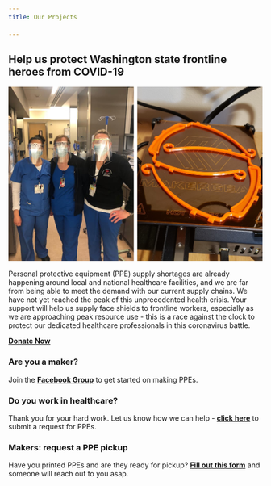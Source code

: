 ```yaml
---
title: Our Projects

---
```

## Help us protect Washington state frontline heroes from COVID-19

![](/src/images/splash.png)

Personal protective equipment (PPE) supply shortages are already happening around local and national healthcare facilities, and we are far from being able to meet the demand with our current supply chains. We have not yet reached the peak of this unprecedented health crisis. Your support will help us supply face shields to frontline workers, especially as we are approaching peak resource use - this is a race against the clock to protect our dedicated healthcare professionals in this coronavirus battle.

[**Donate Now**](https://donorbox.org/masks-for-washington-hospitals "Donate Now")

### Are you a maker?

Join the [**Facebook Group**](https://www.facebook.com/groups/209781503693623/) to get started on making PPEs.

### Do you work in healthcare?

Thank you for your hard work. Let us know how we can help - [**click here**](https://airtable.com/shr8N7KR1XbVziJ5k) to submit a request for PPEs.

### Makers: request a PPE pickup

Have you printed PPEs and are they ready for pickup? [**Fill out this form**](https://airtable.com/shriWHxJj5lhjHIdJ) and someone will reach out to you asap.